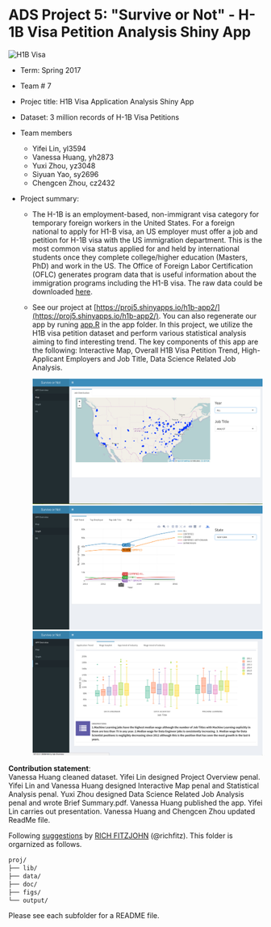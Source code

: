# ADS Project 5: "Survive or Not" - H-1B Visa Petition Analysis Shiny App

![H1B Visa](http://www.spotlifeasia.com/wp-content/uploads/2017/01/Trump-H1b-Visa.png)

+ Term: Spring 2017
+ Team # 7
+ Projec title: H1B Visa Application Analysis Shiny App
+ Dataset: 3 million records of H-1B Visa Petitions
+ Team members
	+ Yifei Lin, yl3594
	+ Vanessa Huang, yh2873
	+ Yuxi Zhou, yz3048
	+ Siyuan Yao, sy2696
	+ Chengcen Zhou, cz2432
	
+ Project summary: 
	+ The H-1B is an employment-based, non-immigrant visa category for temporary foreign workers in the United States. For a foreign national to apply for H1-B visa, an US employer must offer a job and petition for H-1B visa with the US immigration department. This is the most common visa status applied for and held by international students once they complete college/higher education (Masters, PhD) and work in the US. The Office of Foreign Labor Certification (OFLC) generates program data that is useful information about the immigration programs including the H1-B visa. The raw data could be downloaded [here](https://drive.google.com/file/d/0B7g7UviLDlhuVjhaLWVLZW5WS2c/view?usp=sharing).
	+ See our project at [https://proj5.shinyapps.io/h1b-app2/](https://proj5.shinyapps.io/h1b-app2/). You can also regenerate our app by runing [app.R](app/app.R) in the app folder. In this project, we utilize the H1B visa petition dataset and perform various statistical analysis aiming to find interesting trend. The key components of this app are the following: Interactive Map, Overall H1B Visa Petition Trend, High-Applicant Employers and Job Title, Data Science Related Job Analysis.
	
       <img src="figs/1.jpeg" alt="alt text">
	
       <img src="figs/2.jpeg" alt="alt text">
          
       <img src="figs/3.jpeg" alt="alt text">
	
**Contribution statement**:  
Vanessa Huang cleaned dataset. 
Yifei Lin designed Project Overview penal. 
Yifei Lin and Vanessa Huang designed Interactive Map penal and Statistical Analysis penal. 
Yuxi Zhou designed Data Science Related Job Analysis penal and wrote Brief Summary.pdf. 
Vanessa Huang published the app.
Yifei Lin carries out presentation.
Vanessa Huang and Chengcen Zhou updated ReadMe file.


Following [suggestions](http://nicercode.github.io/blog/2013-04-05-projects/) by [RICH FITZJOHN](http://nicercode.github.io/about/#Team) (@richfitz). This folder is orgarnized as follows.

```
proj/
├── lib/
├── data/
├── doc/
├── figs/
└── output/
```

Please see each subfolder for a README file.
